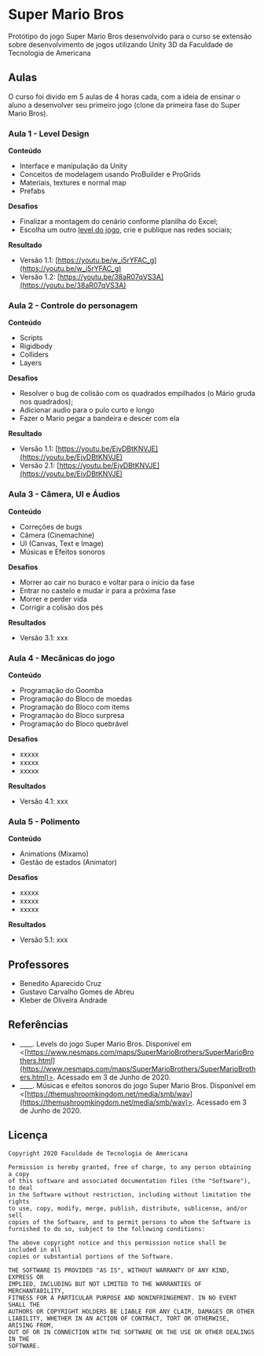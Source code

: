 # Super Mario Bros

Protótipo do jogo Super Mario Bros desenvolvido para o curso se extensão sobre desenvolvimento de jogos utilizando Unity 3D da Faculdade de Tecnologia de Americana

## Aulas

O curso foi divido em 5 aulas de 4 horas cada, com a ideia de ensinar o aluno a desenvolver seu primeiro jogo (clone da primeira fase do Super Mario Bros).

### Aula 1 - Level Design

**Conteúdo**
* Interface e manipulação da Unity
* Conceitos de modelagem usando ProBuilder e ProGrids
* Materiais, textures e normal map
* Prefabs

**Desafios**
* Finalizar a montagem do cenário conforme planilha do Excel;
* Escolha um outro [level do jogo](http://ian-albert.com/games/super_mario_bros_maps/), crie e publique nas redes sociais;

**Resultado**
* Versão 1.1: [https://youtu.be/w_i5rYFAC_g](https://youtu.be/w_i5rYFAC_g)
* Versão 1.2: [https://youtu.be/38aR07qVS3A](https://youtu.be/38aR07qVS3A)

### Aula 2 - Controle do personagem

**Conteúdo**
* Scripts
* Rigidbody
* Colliders
* Layers

**Desafios**
* Resolver o bug de colisão com os quadrados empilhados (o Mário gruda nos quadrados);
* Adicionar audio para o pulo curto e longo
* Fazer o Mario pegar a bandeira e descer com ela

**Resultado**
* Versão 1.1: [https://youtu.be/EjvDBtKNVJE](https://youtu.be/EjvDBtKNVJE)
* Versão 2.1: [https://youtu.be/EjvDBtKNVJE](https://youtu.be/EjvDBtKNVJE)

### Aula 3 - Câmera, UI e Áudios

**Conteúdo**
* Correções de bugs
* Câmera (Cinemachine)
* UI (Canvas, Text e Image)
* Músicas e Efeitos sonoros

**Desafios**
* Morrer ao cair no buraco e voltar para o início da fase
* Entrar no castelo e mudar ir para a próxima fase
* Morrer e perder vida
* Corrigir a colisão dos pés

**Resultados**
* Versão 3.1: xxx 

### Aula 4 - Mecânicas do jogo

**Conteúdo**
* Programação do Goomba
* Programação do Bloco de moedas
* Programação do Bloco com items
* Programação do Bloco surpresa
* Programação do Bloco quebrável

**Desafios**
* xxxxx
* xxxxx
* xxxxx

**Resultados**
* Versão 4.1: xxx 

### Aula 5 - Polimento

**Conteúdo**
* Animations (Mixamo)
* Gestão de estados (Animator)

**Desafios**
* xxxxx
* xxxxx
* xxxxx

**Resultados**
* Versão 5.1: xxx 

## Professores

* Benedito Aparecido Cruz
* Gustavo Carvalho Gomes de Abreu
* Kleber de Oliveira Andrade

## Referências

* ____. Levels do jogo Super Mario Bros. Disponível em <[https://www.nesmaps.com/maps/SuperMarioBrothers/SuperMarioBrothers.html](https://www.nesmaps.com/maps/SuperMarioBrothers/SuperMarioBrothers.html)>. Acessado em 3 de Junho de 2020. 
* ____. Músicas e efeitos sonoros do jogo Super Mario Bros. Disponível em <[https://themushroomkingdom.net/media/smb/wav](https://themushroomkingdom.net/media/smb/wav)>. Acessado em 3 de Junho de 2020.

## Licença

    Copyright 2020 Faculdade de Tecnologia de Americana

    Permission is hereby granted, free of charge, to any person obtaining a copy
    of this software and associated documentation files (the "Software"), to deal
    in the Software without restriction, including without limitation the rights
    to use, copy, modify, merge, publish, distribute, sublicense, and/or sell
    copies of the Software, and to permit persons to whom the Software is
    furnished to do so, subject to the following conditions:

    The above copyright notice and this permission notice shall be included in all
    copies or substantial portions of the Software.

    THE SOFTWARE IS PROVIDED "AS IS", WITHOUT WARRANTY OF ANY KIND, EXPRESS OR
    IMPLIED, INCLUDING BUT NOT LIMITED TO THE WARRANTIES OF MERCHANTABILITY,
    FITNESS FOR A PARTICULAR PURPOSE AND NONINFRINGEMENT. IN NO EVENT SHALL THE
    AUTHORS OR COPYRIGHT HOLDERS BE LIABLE FOR ANY CLAIM, DAMAGES OR OTHER
    LIABILITY, WHETHER IN AN ACTION OF CONTRACT, TORT OR OTHERWISE, ARISING FROM,
    OUT OF OR IN CONNECTION WITH THE SOFTWARE OR THE USE OR OTHER DEALINGS IN THE
    SOFTWARE.
